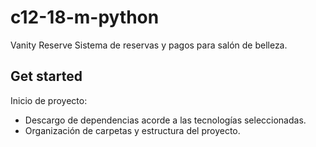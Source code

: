 # c12-18-m-python
Vanity Reserve
Sistema de reservas y pagos para salón de belleza.

## Get started
Inicio de proyecto:
- Descargo de dependencias acorde a las tecnologías seleccionadas.
- Organización de carpetas y estructura del proyecto.
